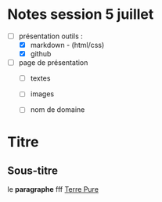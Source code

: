 # Notes session 5 juillet

- [ ] présentation outils : 
  - [x] markdown - (html/css)
  - [x] github
- [ ] page de présentation
  - [ ] textes
  - [ ] images
  - [ ] nom de domaine


# Titre

## Sous-titre

le **paragraphe** fff
[Terre Pure](https://terrepure.com)

